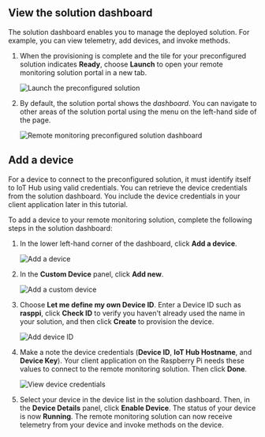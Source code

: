 ## View the solution dashboard

The solution dashboard enables you to manage the deployed solution. For example, you can view telemetry, add devices, and invoke methods.

1. When the provisioning is complete and the tile for your preconfigured solution indicates **Ready**, choose **Launch** to open your remote monitoring solution portal in a new tab.

    ![Launch the preconfigured solution][img-launch-solution]

1. By default, the solution portal shows the *dashboard*. You can navigate to other areas of the solution portal using the menu on the left-hand side of the page.

    ![Remote monitoring preconfigured solution dashboard][img-menu]

## Add a device

For a device to connect to the preconfigured solution, it must identify itself to IoT Hub using valid credentials. You can retrieve the device credentials from the solution dashboard. You include the device credentials in your client application later in this tutorial.

To add a device to your remote monitoring solution, complete the following steps in the solution dashboard:

1. In the lower left-hand corner of the dashboard, click **Add a device**.

   ![Add a device][1]

1. In the **Custom Device** panel, click **Add new**.

   ![Add a custom device][2]

1. Choose **Let me define my own Device ID**. Enter a Device ID such as **rasppi**, click **Check ID** to verify you haven't already used the name in your solution, and then click **Create** to provision the device.

   ![Add device ID][3]

1. Make a note the device credentials (**Device ID**, **IoT Hub Hostname**, and **Device Key**). Your client application on the Raspberry Pi needs these values to connect to the remote monitoring solution. Then click **Done**.

    ![View device credentials][4]

1. Select your device in the device list in the solution dashboard. Then, in the **Device Details** panel, click **Enable Device**. The status of your device is now **Running**. The remote monitoring solution can now receive telemetry from your device and invoke methods on the device.

[img-launch-solution]: media/iot-suite-raspberry-pi-kit-view-solution/launch.png
[img-menu]: media/iot-suite-raspberry-pi-kit-view-solution/menu.png
[1]: media/iot-suite-raspberry-pi-kit-view-solution/suite0.png
[2]: media/iot-suite-raspberry-pi-kit-view-solution/suite1.png
[3]: media/iot-suite-raspberry-pi-kit-view-solution/suite2.png
[4]: media/iot-suite-raspberry-pi-kit-view-solution/suite3.png